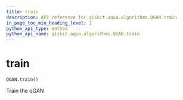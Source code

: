 ```yaml
---
title: train
description: API reference for qiskit.aqua.algorithms.QGAN.train
in_page_toc_min_heading_level: 1
python_api_type: method
python_api_name: qiskit.aqua.algorithms.QGAN.train
---
```


# train

<span id="qiskit.aqua.algorithms.QGAN.train" />

`QGAN.train()`

Train the qGAN

